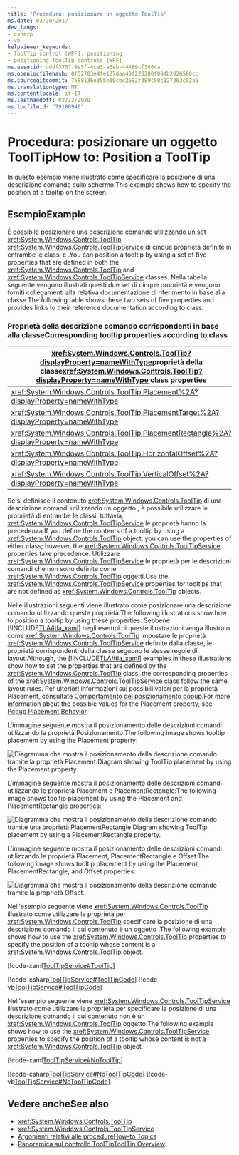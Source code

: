 ```yaml
---
title: 'Procedura: posizionare un oggetto ToolTip'
ms.date: 03/30/2017
dev_langs:
- csharp
- vb
helpviewer_keywords:
- ToolTip control [WPF], positioning
- positioning ToolTip controls [WPF]
ms.assetid: cddf3757-9e5f-4ce3-a6eb-44489cf3804a
ms.openlocfilehash: 0f52703e4fe127daa40f220280f084b2026580cc
ms.sourcegitcommit: 7588136e355e10cbc2582f389c90c127363c02a5
ms.translationtype: MT
ms.contentlocale: it-IT
ms.lasthandoff: 03/12/2020
ms.locfileid: "79186946"
---
```

# <a name="how-to-position-a-tooltip"></a><span data-ttu-id="06bec-102">Procedura: posizionare un oggetto ToolTip</span><span class="sxs-lookup"><span data-stu-id="06bec-102">How to: Position a ToolTip</span></span>
<span data-ttu-id="06bec-103">In questo esempio viene illustrato come specificare la posizione di una descrizione comando sullo schermo.</span><span class="sxs-lookup"><span data-stu-id="06bec-103">This example shows how to specify the position of a tooltip on the screen.</span></span>  
  
## <a name="example"></a><span data-ttu-id="06bec-104">Esempio</span><span class="sxs-lookup"><span data-stu-id="06bec-104">Example</span></span>  
 <span data-ttu-id="06bec-105">È possibile posizionare una descrizione comando utilizzando un set <xref:System.Windows.Controls.ToolTip> <xref:System.Windows.Controls.ToolTipService> di cinque proprietà definite in entrambe le classi e .</span><span class="sxs-lookup"><span data-stu-id="06bec-105">You can position a tooltip by using a set of five properties that are defined in both the <xref:System.Windows.Controls.ToolTip> and <xref:System.Windows.Controls.ToolTipService> classes.</span></span> <span data-ttu-id="06bec-106">Nella tabella seguente vengono illustrati questi due set di cinque proprietà e vengono forniti collegamenti alla relativa documentazione di riferimento in base alla classe.</span><span class="sxs-lookup"><span data-stu-id="06bec-106">The following table shows these two sets of five properties and provides links to their reference documentation according to class.</span></span>  
  
### <a name="corresponding-tooltip-properties-according-to-class"></a><span data-ttu-id="06bec-107">Proprietà della descrizione comando corrispondenti in base alla classe</span><span class="sxs-lookup"><span data-stu-id="06bec-107">Corresponding tooltip properties according to class</span></span>  
  
|<span data-ttu-id="06bec-108"><xref:System.Windows.Controls.ToolTip?displayProperty=nameWithType>proprietà della classe</span><span class="sxs-lookup"><span data-stu-id="06bec-108"><xref:System.Windows.Controls.ToolTip?displayProperty=nameWithType> class properties</span></span>|<span data-ttu-id="06bec-109"><xref:System.Windows.Controls.ToolTipService?displayProperty=nameWithType>proprietà della classe</span><span class="sxs-lookup"><span data-stu-id="06bec-109"><xref:System.Windows.Controls.ToolTipService?displayProperty=nameWithType> class properties</span></span>|  
|--------------------------------------------------------------------------------------------------------------------------------------------------------------|---------------------------------------------------------------------------------------------------------------------------------------------------------------------|  
|<xref:System.Windows.Controls.ToolTip.Placement%2A?displayProperty=nameWithType>|<xref:System.Windows.Controls.ToolTipService.Placement%2A?displayProperty=nameWithType>|  
|<xref:System.Windows.Controls.ToolTip.PlacementTarget%2A?displayProperty=nameWithType>|<xref:System.Windows.Controls.ToolTipService.PlacementTarget%2A?displayProperty=nameWithType>|  
|<xref:System.Windows.Controls.ToolTip.PlacementRectangle%2A?displayProperty=nameWithType>|<xref:System.Windows.Controls.ToolTipService.PlacementRectangle%2A?displayProperty=nameWithType>|  
|<xref:System.Windows.Controls.ToolTip.HorizontalOffset%2A?displayProperty=nameWithType>|<xref:System.Windows.Controls.ToolTipService.HorizontalOffset%2A?displayProperty=nameWithType>|  
|<xref:System.Windows.Controls.ToolTip.VerticalOffset%2A?displayProperty=nameWithType>|<xref:System.Windows.Controls.ToolTipService.VerticalOffset%2A?displayProperty=nameWithType>|  
  
 <span data-ttu-id="06bec-110">Se si definisce il contenuto <xref:System.Windows.Controls.ToolTip> di una descrizione comandi utilizzando un oggetto , è possibile utilizzare le proprietà di entrambe le classi; tuttavia, <xref:System.Windows.Controls.ToolTipService> le proprietà hanno la precedenza.</span><span class="sxs-lookup"><span data-stu-id="06bec-110">If you define the contents of a tooltip by using a <xref:System.Windows.Controls.ToolTip> object, you can use the properties of either class; however, the <xref:System.Windows.Controls.ToolTipService> properties take precedence.</span></span> <span data-ttu-id="06bec-111">Utilizzare <xref:System.Windows.Controls.ToolTipService> le proprietà per le descrizioni comandi che non sono definite come <xref:System.Windows.Controls.ToolTip> oggetti.</span><span class="sxs-lookup"><span data-stu-id="06bec-111">Use the <xref:System.Windows.Controls.ToolTipService> properties for tooltips that are not defined as <xref:System.Windows.Controls.ToolTip> objects.</span></span>  
  
 <span data-ttu-id="06bec-112">Nelle illustrazioni seguenti viene illustrato come posizionare una descrizione comando utilizzando queste proprietà.</span><span class="sxs-lookup"><span data-stu-id="06bec-112">The following illustrations show how to position a tooltip by using these properties.</span></span> <span data-ttu-id="06bec-113">Sebbene [!INCLUDE[TLA#tla_xaml](../../../../includes/tlasharptla-xaml-md.md)] negli esempi di queste illustrazioni venga illustrato come <xref:System.Windows.Controls.ToolTip> impostare le proprietà <xref:System.Windows.Controls.ToolTipService> definite dalla classe, le proprietà corrispondenti della classe seguono le stesse regole di layout.</span><span class="sxs-lookup"><span data-stu-id="06bec-113">Although, the [!INCLUDE[TLA#tla_xaml](../../../../includes/tlasharptla-xaml-md.md)] examples in these illustrations show how to set the properties that are defined by the <xref:System.Windows.Controls.ToolTip> class, the corresponding properties of the <xref:System.Windows.Controls.ToolTipService> class follow the same layout rules.</span></span> <span data-ttu-id="06bec-114">Per ulteriori informazioni sui possibili valori per la proprietà Placement, consultate [Comportamento del posizionamento popup.](popup-placement-behavior.md)</span><span class="sxs-lookup"><span data-stu-id="06bec-114">For more information about the possible values for the Placement property, see [Popup Placement Behavior](popup-placement-behavior.md).</span></span>  

 <span data-ttu-id="06bec-115">L'immagine seguente mostra il posizionamento delle descrizioni comandi utilizzando la proprietà Posizionamento:</span><span class="sxs-lookup"><span data-stu-id="06bec-115">The following image shows tooltip placement by using the Placement property:</span></span>  
  
 ![Diagramma che mostra il posizionamento della descrizione comando tramite la proprietà Placement.Diagram showing ToolTip placement by using the Placement property.](./media/how-to-position-a-tooltip/tooltip-placement-property.png)

 <span data-ttu-id="06bec-117">L'immagine seguente mostra il posizionamento delle descrizioni comandi utilizzando le proprietà Placement e PlacementRectangle:</span><span class="sxs-lookup"><span data-stu-id="06bec-117">The following image shows tooltip placement by using the Placement and PlacementRectangle properties:</span></span>

 ![Diagramma che mostra il posizionamento della descrizione comando tramite una proprietà PlacementRectangle.Diagram showing ToolTip placement by using a PlacementRectangle property.](./media/how-to-position-a-tooltip/tooltip-placement-rectangle-property.png)  

 <span data-ttu-id="06bec-119">L'immagine seguente mostra il posizionamento delle descrizioni comandi utilizzando le proprietà Placement, PlacementRectangle e Offset:</span><span class="sxs-lookup"><span data-stu-id="06bec-119">The following image shows tooltip placement by using the Placement, PlacementRectangle, and Offset properties:</span></span>
  
 ![Diagramma che mostra il posizionamento della descrizione comando tramite la proprietà Offset.](./media/how-to-position-a-tooltip/tooltip-placement-offset-property.png)

 <span data-ttu-id="06bec-121">Nell'esempio seguente viene <xref:System.Windows.Controls.ToolTip> illustrato come utilizzare le proprietà per <xref:System.Windows.Controls.ToolTip> specificare la posizione di una descrizione comando il cui contenuto è un oggetto .</span><span class="sxs-lookup"><span data-stu-id="06bec-121">The following example shows how to use the <xref:System.Windows.Controls.ToolTip> properties to specify the position of a tooltip whose content is a <xref:System.Windows.Controls.ToolTip> object.</span></span>  
  
 [!code-xaml[ToolTipService#ToolTip](~/samples/snippets/csharp/VS_Snippets_Wpf/ToolTipService/CSharp/Pane1.xaml#tooltip)]  
  
 [!code-csharp[ToolTipService#ToolTipCode](~/samples/snippets/csharp/VS_Snippets_Wpf/ToolTipService/CSharp/Pane1.xaml.cs#tooltipcode)]
 [!code-vb[ToolTipService#ToolTipCode](~/samples/snippets/visualbasic/VS_Snippets_Wpf/ToolTipService/visualbasic/pane1.xaml.vb#tooltipcode)]  
  
 <span data-ttu-id="06bec-122">Nell'esempio seguente viene <xref:System.Windows.Controls.ToolTipService> illustrato come utilizzare le proprietà per specificare la posizione di una descrizione comando il cui contenuto non è un <xref:System.Windows.Controls.ToolTip> oggetto.</span><span class="sxs-lookup"><span data-stu-id="06bec-122">The following example shows how to use the <xref:System.Windows.Controls.ToolTipService> properties to specify the position of a tooltip whose content is not a <xref:System.Windows.Controls.ToolTip> object.</span></span>  
  
 [!code-xaml[ToolTipService#NoToolTip](~/samples/snippets/csharp/VS_Snippets_Wpf/ToolTipService/CSharp/Pane1.xaml#notooltip)]  
  
 [!code-csharp[ToolTipService#NoToolTipCode](~/samples/snippets/csharp/VS_Snippets_Wpf/ToolTipService/CSharp/Pane1.xaml.cs#notooltipcode)]
 [!code-vb[ToolTipService#NoToolTipCode](~/samples/snippets/visualbasic/VS_Snippets_Wpf/ToolTipService/visualbasic/pane1.xaml.vb#notooltipcode)]  
  
## <a name="see-also"></a><span data-ttu-id="06bec-123">Vedere anche</span><span class="sxs-lookup"><span data-stu-id="06bec-123">See also</span></span>

- <xref:System.Windows.Controls.ToolTip>
- <xref:System.Windows.Controls.ToolTipService>
- [<span data-ttu-id="06bec-124">Argomenti relativi alle procedure</span><span class="sxs-lookup"><span data-stu-id="06bec-124">How-to Topics</span></span>](tooltip-how-to-topics.md)
- [<span data-ttu-id="06bec-125">Panoramica sul controllo ToolTip</span><span class="sxs-lookup"><span data-stu-id="06bec-125">ToolTip Overview</span></span>](tooltip-overview.md)
